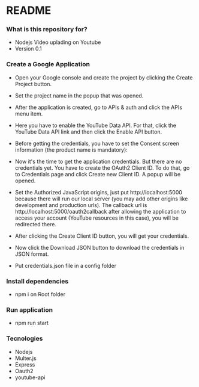 # README

### What is this repository for?

* Nodejs Video uplading on Youtube 
* Version 0.1

### Create a Google Application
* Open your Google console and create the project by clicking the Create Project button.

* Set the project name in the popup that was opened.
* After the application is created, go to APIs & auth and click the APIs menu item.
* Here you have to enable the YouTube Data API. For that, click the YouTube Data API link and then click the Enable API button.
* Before getting the credentials, you have to set the Consent screen information (the product name is mandatory):
* Now it's the time to get the application credentials. But there are no credentials yet. You have to create the OAuth2 Client ID. To do that, go to Credentials page and click Create new Client ID. A popup will be opened.
* Set the Authorized JavaScript origins, just put http://localhost:5000 because there will run our local server (you may add other origins like development and production urls). The callback url is http://localhost:5000/oauth2callback after allowing the application to access your account (YouTube resources in this case), you will be redirected there.
* After clicking the Create Client ID button, you will get your credentials.
* Now click the Download JSON button to download the credentials in JSON format.
* Put credentials.json file in a config folder

### Install dependencies

* npm i on Root folder

### Run application

* npm run start

### Tecnologies

* Nodejs
* Multer.js
* Express
* Oauth2
* youtube-api

